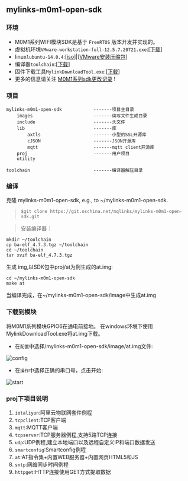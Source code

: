 ## mylinks-m0m1-open-sdk
   
### 环境
- M0M1系列WIFI模块SDK是基于 `FreeRTOS` 版本开发并实现的。
- 虚拟机环境`VMware-workstation-full-12.5.7.20721.exe`:[[下载](http://pan.baidu.com/s/1eRHmoJC)]
- linux`lubuntu-14.0.4`:[[iso](http://pan.baidu.com/s/1kUAWzKr)]|[[VMware安装压缩包](https://pan.baidu.com/s/1kUKzQuj)]
- 编译器`toolchain`:[[下载](https://pan.baidu.com/s/1qY7EEp2)]
- 固件下载工具`MylinkDownloadTool.exe`:[[下载](http://pan.baidu.com/s/1mi9jBlQ)]
- 更多的信息请关注 [M0M1系列sdk更改记录](http://git.oschina.net/mqlinks/mylinks-m0m1-open-sdk/wikis/M0M1系列sdk更改记录) !



### 项目
```
mylinks-m0m1-open-sdk            -------项目主目录
    images                       -------烧写文件生成目录
    include                      -------头文件
    lib                          -------库
        axtls                    -------小型的SSL开源库
        cJSON                    -------JSON开源库
        mqtt                     -------mqtt client开源库
    proj                         -------用户项目
    utility
                      
toolchain                        -------编译器解压目录

```


### 编译

克隆 mylinks-m0m1-open-sdk, e.g., to ~/mylinks-m0m1-open-sdk.
>`$git clone https://git.oschina.net/mqlinks/mylinks-m0m1-open-sdk.git`

>安装编译器：
```
mkdir ~/toolchain
cp ba-elf_4.7.3.tgz ~/toolchain
cd ~/toolchain
tar xvzf ba-elf_4.7.3.tgz
```

生成 img,以SDK包中proj/at为例生成的at.img:
``` 
cd ~/mylinks-m0m1-open-sdk
make at
```

当编译完成，在~/mylinks-m0m1-open-sdk/image中生成at.img   



### 下载到模块

将M0M1系列模块GPIO6在通电前接地。
在windows环境下使用MylinkDownloadTool.exe将at.img下载。
- 在`配置`中选择/mylinks-m0m1-open-sdk/image/at.img文件:

![config](https://git.oschina.net/uploads/images/2017/0811/071212_6391814f_1444629.png "config_tool.png")


- 在`操作`中选择正确的串口号，点击开始:

![start](https://git.oschina.net/uploads/images/2017/0811/071242_50e0f06d_1444629.png "start_tool.png")

### proj下项目说明

1.  `iotaliyun`:阿里云物联网套件例程
1. `tcpclient`:TCP客户端
1. `mqtt`:MQTT客户端
1. `tcpserver`:TCP服务器例程,支持5路TCP连接
1. `udp`:UDP例程,建立本地端口以及远程自定义IP和端口数据发送
1. `smartconfig`:Smartconfig例程
1. `at`:AT指令集+内置WEB服务器+内置网页HTML5和JS
1. `sntp`:网络同步时间例程
1. `httpget`:HTTP连接使用GET方式提取数据